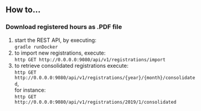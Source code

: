 ## How to...

### Download registered hours as .PDF file

1. start the REST API, by executing: <br/>```gradle runDocker```
1. to import new registrations, execute: <br/>```http GET http://0.0.0.0:9080/api/v1/registrations/import```
1. to retrieve consolidated registrations execute: 
  <br/>```http GET http://0.0.0.0:9080/api/v1/registrations/{year}/{month}/consolidated```, <br/>for instance: 
  <br/>```http GET http://0.0.0.0:9080/api/v1/registrations/2019/1/consolidated```
